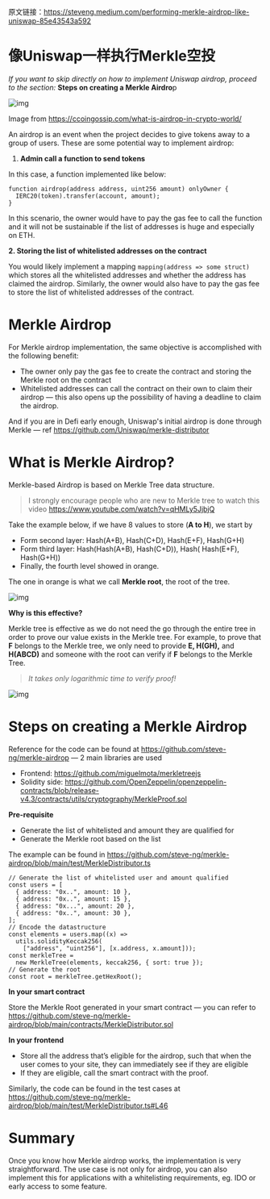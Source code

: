 原文链接：https://steveng.medium.com/performing-merkle-airdrop-like-uniswap-85e43543a592

# 像Uniswap一样执行Merkle空投
*If you want to skip directly on how to implement Uniswap airdrop, proceed to the section:* **Steps on creating a Merkle Airdro**p

![img](https://img.learnblockchain.cn/attachments/2022/05/kBck9IbG6285e77c2632c.jpeg)

Image from https://ccoingossip.com/what-is-airdrop-in-crypto-world/

An airdrop is an event when the project decides to give tokens away to a group of users. These are some potential way to implement airdrop:

1. **Admin call a function to send tokens**

In this case, a function implemented like below:

```
function airdrop(address address, uint256 amount) onlyOwner {
  IERC20(token).transfer(account, amount);  
}
```

In this scenario, the owner would have to pay the gas fee to call the function and it will not be sustainable if the list of addresses is huge and especially on ETH.

**2. Storing the list of whitelisted addresses on the contract**

You would likely implement a mapping `mapping(address => some struct)` which stores all the whitelisted addresses and whether the address has claimed the airdrop. Similarly, the owner would also have to pay the gas fee to store the list of whitelisted addresses of the contract.

# Merkle Airdrop

For Merkle airdrop implementation, the same objective is accomplished with the following benefit:

- The owner only pay the gas fee to create the contract and storing the Merkle root on the contract
- Whitelisted addresses can call the contract on their own to claim their airdrop — this also opens up the possibility of having a deadline to claim the airdrop.

And if you are in Defi early enough, Uniswap's initial airdrop is done through Merkle — ref https://github.com/Uniswap/merkle-distributor

# What is Merkle Airdrop?

Merkle-based Airdrop is based on Merkle Tree data structure.

> I strongly encourage people who are new to Merkle tree to watch this video https://www.youtube.com/watch?v=qHMLy5JjbjQ

Take the example below, if we have 8 values to store (**A to H**), we start by

- Form second layer: Hash(A+B), Hash(C+D), Hash(E+F), Hash(G+H)
- Form third layer: Hash(Hash(A+B), Hash(C+D)), Hash( Hash(E+F), Hash(G+H))
- Finally, the fourth level showed in orange.

The one in orange is what we call **Merkle root**, the root of the tree.

![img](https://img.learnblockchain.cn/attachments/2022/05/GEJcdQir6285e88586f38.png)

**Why is this effective?**

Merkle tree is effective as we do not need the go through the entire tree in order to prove our value exists in the Merkle tree. For example, to prove that **F** belongs to the Merkle tree, we only need to provide **E, H(GH),** and **H(ABCD)** and someone with the root can verify if **F** belongs to the Merkle Tree.

> *It takes only logarithmic time to verify proof!*

![img](https://img.learnblockchain.cn/attachments/2022/05/k5t2bk0N6285e8c3d7ee1.png)

# Steps on creating a Merkle Airdrop

Reference for the code can be found at https://github.com/steve-ng/merkle-airdrop — 2 main libraries are used

- Frontend: https://github.com/miguelmota/merkletreejs
- Solidity side: https://github.com/OpenZeppelin/openzeppelin-contracts/blob/release-v4.3/contracts/utils/cryptography/MerkleProof.sol

**Pre-requisite**

- Generate the list of whitelisted and amount they are qualified for
- Generate the Merkle root based on the list

The example can be found in https://github.com/steve-ng/merkle-airdrop/blob/main/test/MerkleDistributor.ts

```
// Generate the list of whitelisted user and amount qualified 
const users = [    
  { address: "0x..", amount: 10 },    
  { address: "0x..", amount: 15 },    
  { address: "0x...", amount: 20 },    
  { address: "0x..", amount: 30 },  
]; 
// Encode the datastructure 
const elements = users.map((x) =>     
  utils.solidityKeccak256(
    ["address", "uint256"], [x.address, x.amount]));
const merkleTree = 
  new MerkleTree(elements, keccak256, { sort: true });
// Generate the root 
const root = merkleTree.getHexRoot();
```

**In your smart contract**

Store the Merkle Root generated in your smart contract — you can refer to https://github.com/steve-ng/merkle-airdrop/blob/main/contracts/MerkleDistributor.sol

**In your frontend**

- Store all the address that’s eligible for the airdrop, such that when the user comes to your site, they can immediately see if they are eligible
- If they are eligible, call the smart contract with the proof.

Similarly, the code can be found in the test cases at https://github.com/steve-ng/merkle-airdrop/blob/main/test/MerkleDistributor.ts#L46

# Summary

Once you know how Merkle airdrop works, the implementation is very straightforward. The use case is not only for airdrop, you can also implement this for applications with a whitelisting requirements, eg. IDO or early access to some feature.




